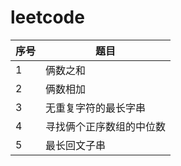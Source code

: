 # leetcode

| 序号 | 题目 |
|----- |-----|
|1|俩数之和|
|2|俩数相加|
|3|无重复字符的最长字串|
|4|寻找俩个正序数组的中位数|
|5|最长回文子串|
